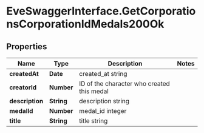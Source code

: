 # EveSwaggerInterface.GetCorporationsCorporationIdMedals200Ok

## Properties
Name | Type | Description | Notes
------------ | ------------- | ------------- | -------------
**createdAt** | **Date** | created_at string | 
**creatorId** | **Number** | ID of the character who created this medal | 
**description** | **String** | description string | 
**medalId** | **Number** | medal_id integer | 
**title** | **String** | title string | 


